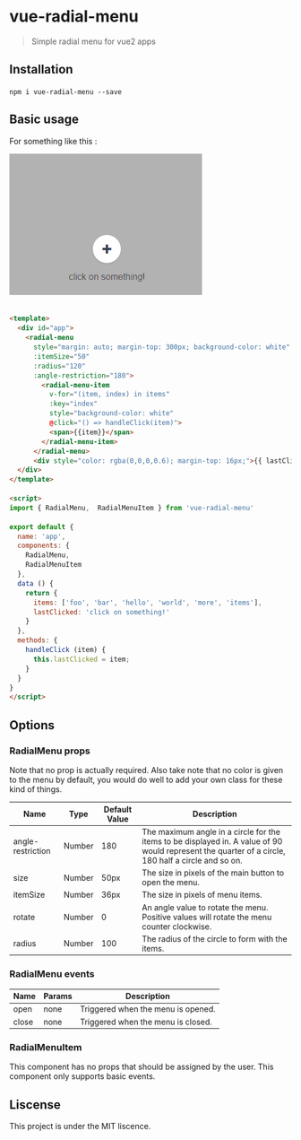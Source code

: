 # vue-radial-menu

> Simple radial menu for vue2 apps

## Installation

`npm i vue-radial-menu --save`

## Basic usage

For something like this :

![Image](public/demo_180.gif?raw=true)

``` html

<template>
  <div id="app">
    <radial-menu
      style="margin: auto; margin-top: 300px; background-color: white"
      :itemSize="50"
      :radius="120"
      :angle-restriction="180">
        <radial-menu-item 
          v-for="(item, index) in items" 
          :key="index" 
          style="background-color: white" 
          @click="() => handleClick(item)">
          <span>{{item}}</span>
        </radial-menu-item>
      </radial-menu>
      <div style="color: rgba(0,0,0,0.6); margin-top: 16px;">{{ lastClicked }}</div>
  </div>
</template>

<script>
import { RadialMenu,  RadialMenuItem } from 'vue-radial-menu'

export default {
  name: 'app',
  components: {
    RadialMenu,
    RadialMenuItem
  },
  data () {
    return {
      items: ['foo', 'bar', 'hello', 'world', 'more', 'items'],
      lastClicked: 'click on something!'
    }
  },
  methods: {
    handleClick (item) {
      this.lastClicked = item;
    }
  }
}
</script>
```

## Options

### RadialMenu props

Note that no prop is actually required.
Also take note that no color is given to the menu by default, you would do well to add your own class for these kind of things.

| Name | Type  | Default Value | Description |
| ---- | ----  | ------------- | ----------- |
| angle-restriction | Number | 180 | The maximum angle in a circle for the items to be displayed in. A value of 90 would represent the quarter of a circle, 180 half a circle and so on. |
| size | Number | 50px | The size in pixels of the main button to open the menu. |
| itemSize | Number | 36px | The size in pixels of menu items. |
| rotate | Number | 0 | An angle value to rotate the menu. Positive values will rotate the menu counter clockwise. |
| radius | Number | 100 | The radius of the circle to form with the items. |

### RadialMenu events

| Name | Params | Description |
| ---- | ---- | ---- |
| open | none | Triggered when the menu is opened. |
| close | none | Triggered when the menu is closed. |

### RadialMenuItem

This component has no props that should be assigned by the user.
This component only supports basic events.

## Liscense

This project is under the MIT liscence.